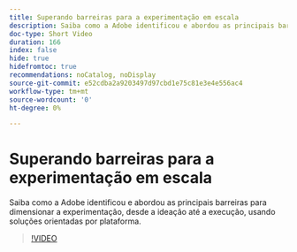 ```yaml
---
title: Superando barreiras para a experimentação em escala
description: Saiba como a Adobe identificou e abordou as principais barreiras para dimensionar a experimentação, desde a ideação até a execução, usando soluções orientadas por plataforma.
doc-type: Short Video
duration: 166
index: false
hide: true
hidefromtoc: true
recommendations: noCatalog, noDisplay
source-git-commit: e52cdba2a9203497d97cbd1e75c81e3e4e556ac4
workflow-type: tm+mt
source-wordcount: '0'
ht-degree: 0%

---
```



# Superando barreiras para a experimentação em escala

Saiba como a Adobe identificou e abordou as principais barreiras para dimensionar a experimentação, desde a ideação até a execução, usando soluções orientadas por plataforma.

<!-- 62_S531_3442531_165_overcoming-barriers-to-experimentation-at-scale -->
>[!VIDEO](https://video.tv.adobe.com/v/3458237/?learn=on&enablevpops=true)
